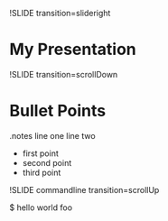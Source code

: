 !SLIDE transition=slideright
# My Presentation #

!SLIDE transition=scrollDown
# Bullet Points #

.notes line one
line two

* first point
* second point
* third point

!SLIDE commandline transition=scrollUp

$ hello
world
foo
